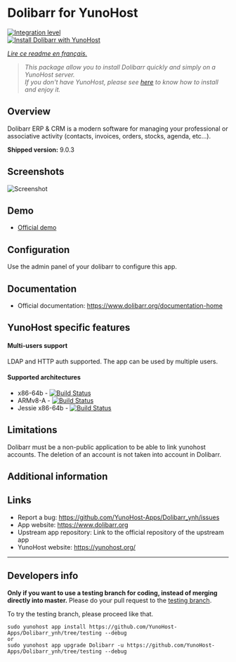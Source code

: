 # Dolibarr for YunoHost

[![Integration level](https://dash.yunohost.org/integration/Dolibarr.svg)](https://dash.yunohost.org/appci/app/Dolibarr)  
[![Install Dolibarr with YunoHost](https://install-app.yunohost.org/install-with-yunohost.png)](https://install-app.yunohost.org/?app=Dolibarr)

*[Lire ce readme en français.](./README_fr.md)*

> *This package allow you to install Dolibarr quickly and simply on a YunoHost server.  
If you don't have YunoHost, please see [here](https://yunohost.org/#/install) to know how to install and enjoy it.*

## Overview
Dolibarr ERP & CRM is a modern software for managing your professional or associative activity (contacts, invoices, orders, stocks, agenda, etc...).

**Shipped version:** 9.0.3

## Screenshots

![Screenshot](http://www.dolibarr.org/images/dolibarr_screenshot1_640x400.png)

## Demo

* [Official demo](https://www.dolibarr.org/onlinedemo)

## Configuration

Use the admin panel of your dolibarr to configure this app.

## Documentation

 * Official documentation: https://www.dolibarr.org/documentation-home

## YunoHost specific features

#### Multi-users support

LDAP and HTTP auth supported.
The app can be used by multiple users.

#### Supported architectures

* x86-64b - [![Build Status](https://ci-apps.yunohost.org/ci/logs/Dolibarr%20%28Apps%29.svg)](https://ci-apps.yunohost.org/ci/apps/Dolibarr/)
* ARMv8-A - [![Build Status](https://ci-apps-arm.yunohost.org/ci/logs/Dolibarr%20%28Apps%29.svg)](https://ci-apps-arm.yunohost.org/ci/apps/Dolibarr/)
* Jessie x86-64b - [![Build Status](https://ci-stretch.nohost.me/ci/logs/Dolibarr%20%28Apps%29.svg)](https://ci-stretch.nohost.me/ci/apps/Dolibarr/)

## Limitations

Dolibarr must be a non-public application to be able to link yunohost accounts.
The deletion of an account is not taken into account in Dolibarr.

## Additional information



## Links

 * Report a bug: https://github.com/YunoHost-Apps/Dolibarr_ynh/issues
 * App website: https://www.dolibarr.org
 * Upstream app repository: Link to the official repository of the upstream app
 * YunoHost website: https://yunohost.org/

---

Developers info
----------------

**Only if you want to use a testing branch for coding, instead of merging directly into master.**
Please do your pull request to the [testing branch](https://github.com/YunoHost-Apps/Dolibarr_ynh/tree/testing).

To try the testing branch, please proceed like that.
```
sudo yunohost app install https://github.com/YunoHost-Apps/Dolibarr_ynh/tree/testing --debug
or
sudo yunohost app upgrade Dolibarr -u https://github.com/YunoHost-Apps/Dolibarr_ynh/tree/testing --debug
```

